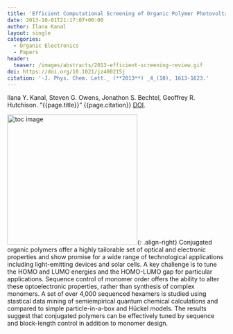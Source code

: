 ```yaml
---
title: 'Efficient Computational Screening of Organic Polymer Photovoltaics'
date: 2013-10-01T21:17:07+00:00
author: Ilana Kanal
layout: single
categories:
  - Organic Electronics
  - Papers
header:
  teaser: /images/abstracts/2013-efficient-screening-review.gif
doi: https://doi.org/10.1021/jz400215j
citation: '-J. Phys. Chem. Lett._ (**2013**) _4_(10), 1613-1623.'
---
```

Ilana Y. Kanal, Steven G. Owens, Jonathon S. Bechtel, Geoffrey R. Hutchison. &#8220;{{page.title}}&#8221; {{page.citation}} [DOI]({{page.doi}}).

<!--more-->

<img alt="toc image" src="{{ page.header.teaser }}" width="300 px">{: .align-right}
Conjugated organic polymers offer a highly tailorable set of optical and electronic properties and show promise for a wide range of technological applications including light-emitting devices and solar cells. A key challenge is to tune the HOMO and LUMO energies and the HOMO-LUMO gap for particular applications. Sequence control of monomer order offers the ability to alter these optoelectronic properties, rather than synthesis of complex monomers. A set of over 4,000 sequenced hexamers is studied using stastical data mining of semiempirical quantum chemical calculations and compared to simple particle-in-a-box and Hückel models. The results suggest that conjugated polymers can be effectively tuned by sequence and block-length control in addition to monomer design.
